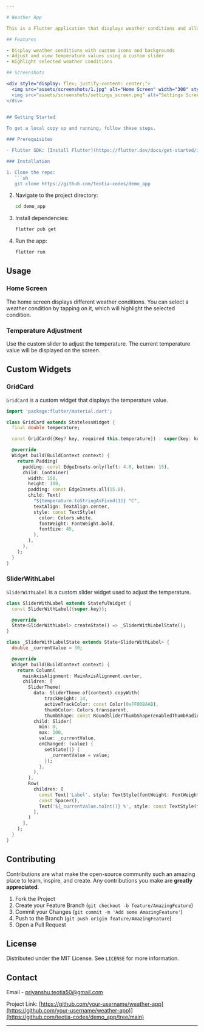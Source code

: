 ```yaml
---

# Weather App

This is a Flutter application that displays weather conditions and allows users to adjust and view temperature values using custom widgets.

## Features

- Display weather conditions with custom icons and backgrounds
- Adjust and view temperature values using a custom slider
- Highlight selected weather conditions

## Screenshots

<div style="display: flex; justify-content: center;">
  <img src="assets/screenshots/1.jpg" alt="Home Screen" width="300" style="margin-right: 10px;" />
  <img src="assets/screenshots/settings_screen.png" alt="Settings Screen" width="300" />
</div>
  

## Getting Started

To get a local copy up and running, follow these steps.

### Prerequisites

- Flutter SDK: [Install Flutter](https://flutter.dev/docs/get-started/install)

### Installation

1. Clone the repo:
   ```sh
   git clone https://github.com/teotia-codes/demo_app
   ```
2. Navigate to the project directory:
   ```sh
   cd demo_app
   ```
3. Install dependencies:
   ```sh
   flutter pub get
   ```
4. Run the app:
   ```sh
   flutter run
   ```

## Usage

### Home Screen

The home screen displays different weather conditions. You can select a weather condition by tapping on it, which will highlight the selected condition.

### Temperature Adjustment

Use the custom slider to adjust the temperature. The current temperature value will be displayed on the screen.

## Custom Widgets

### GridCard

`GridCard` is a custom widget that displays the temperature value. 

```dart
import 'package:flutter/material.dart';

class GridCard extends StatelessWidget {
  final double temperature;

  const GridCard({Key? key, required this.temperature}) : super(key: key);

  @override
  Widget build(BuildContext context) {
    return Padding(
      padding: const EdgeInsets.only(left: 4.0, bottom: 15),
      child: Container(
        width: 150,
        height: 100,
        padding: const EdgeInsets.all(15.0),
        child: Text(
          "${temperature.toStringAsFixed(1)} °C",
          textAlign: TextAlign.center,
          style: const TextStyle(
            color: Colors.white,
            fontWeight: FontWeight.bold,
            fontSize: 45,
          ),
        ),
      ),
    );
  }
}
```

### SliderWithLabel

`SliderWithLabel` is a custom slider widget used to adjust the temperature.

```dart
class SliderWithLabel extends StatefulWidget {
  const SliderWithLabel({super.key});

  @override
  State<SliderWithLabel> createState() => _SliderWithLabelState();
}

class _SliderWithLabelState extends State<SliderWithLabel> {
  double _currentValue = 30;

  @override
  Widget build(BuildContext context) {
    return Column(
      mainAxisAlignment: MainAxisAlignment.center,
      children: [
        SliderTheme(
          data: SliderTheme.of(context).copyWith(
              trackHeight: 14,
              activeTrackColor: const Color(0xFF00BAAB),
              thumbColor: Colors.transparent,
              thumbShape: const RoundSliderThumbShape(enabledThumbRadius: 0.0)),
          child: Slider(
            min: 0,
            max: 100,
            value: _currentValue,
            onChanged: (value) {
              setState(() {
                _currentValue = value;
              });
            },
          ),
        ),
        Row(
          children: [
            const Text('Label', style: TextStyle(fontWeight: FontWeight.bold)),
            const Spacer(),
            Text('${_currentValue.toInt()} %', style: const TextStyle(fontWeight: FontWeight.w500))
          ],
        )
      ],
    );
  }
}
```

## Contributing

Contributions are what make the open-source community such an amazing place to learn, inspire, and create. Any contributions you make are **greatly appreciated**.

1. Fork the Project
2. Create your Feature Branch (`git checkout -b feature/AmazingFeature`)
3. Commit your Changes (`git commit -m 'Add some AmazingFeature'`)
4. Push to the Branch (`git push origin feature/AmazingFeature`)
5. Open a Pull Request

## License

Distributed under the MIT License. See `LICENSE` for more information.

## Contact

Email -  priyanshu.teotia50@gmail.com

Project Link: [https://github.com/your-username/weather-app](https://github.com/your-username/weather-app)](https://github.com/teotia-codes/demo_app/tree/main)

---
```



